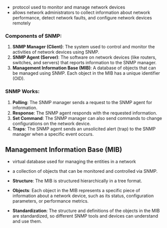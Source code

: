 

- protocol used to monitor and manage network devices
- allows network administrators to collect information about network performance, detect network faults, and configure network devices remotely
### Components of SNMP:

1. **SNMP Manager (Client)**: The system used to control and monitor the activities of network devices using SNMP.
2. **SNMP Agent (Server)**: The software on network devices (like routers, switches, and servers) that reports information to the SNMP manager.
3. **Management Information Base (MIB)**: A database of objects that can be managed using SNMP. Each object in the MIB has a unique identifier (OID).
### SNMP Works:

1. **Polling**: The SNMP manager sends a request to the SNMP agent for information.
2. **Response**: The SNMP agent responds with the requested information.
3. **Set Command**: The SNMP manager can also send commands to change configurations on the network device.
4. **Traps**: The SNMP agent sends an unsolicited alert (trap) to the SNMP manager when a specific event occurs.



## Management Information Base (MIB)

- virtual database used for managing the entities in a network
- a collection of objects that can be monitored and controlled via SNMP.



- **Structure**: The MIB is structured hierarchically in a tree format.
- **Objects**: Each object in the MIB represents a specific piece of information about a network device, such as its status, configuration parameters, or performance metrics.
- **Standardization**: The structure and definitions of the objects in the MIB are standardized, so different SNMP tools and devices can understand and use them.

